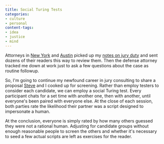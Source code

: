```yaml
---
title: Social Turing Tests
categories:
- culture
- personal
content-tags:
- idea
- justice
- mind
---
```


Attorneys in [New York][1] and [Austin][2] picked up my [notes on jury duty][3] and sent dozens of their readers this way to review them.  Then the defense attorney tracked me down at work just to ask a few questions about the case as routine followup.

So, I'm going to continue my newfound career in jury consulting to share a proposal [Steve][4] and I cooked up for screening.  Rather than employ testers to consider each candidate, we can employ a social Turing test.  Every participant chats for a set time with another one, then with another, until everyone's been paired with everyone else.  At the close of each session, both parties rate the likelihood their partner was a script designed to impersonate a human.

At the conclusion, everyone is simply rated by how many others guessed they were not a rational human.  Adjusting for candidate groups without enough reasonable people to screen the others and whether it's necessary to seed a few actual scripts are left as exercises for the reader.

   [1]: http://blog.bluestonelawfirm.com/
   [2]: http://blog.austindefense.com/
   [3]: /2006/09/25/juror-842.html
   [4]: http://www.codejitsu.com/
